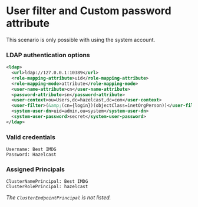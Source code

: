 # User filter and Custom password attribute

This scenario is only possible with using the system account.

### LDAP authentication options

```xml
<ldap>
  <url>ldap://127.0.0.1:10389</url>
  <role-mapping-attribute>uid</role-mapping-attribute>
  <role-mapping-mode>attribute</role-mapping-mode>
  <user-name-attribute>cn</user-name-attribute>
  <password-attribute>sn</password-attribute>
  <user-context>ou=Users,dc=hazelcast,dc=com</user-context>
  <user-filter>(&amp;(cn={login})(objectClass=inetOrgPerson))</user-filter>
  <system-user-dn>uid=admin,ou=system</system-user-dn>
  <system-user-password>secret</system-user-password>
</ldap>
```

### Valid credentials

```
Username: Best IMDG
Password: Hazelcast
```

### Assigned Principals

```
ClusterNamePrincipal: Best IMDG
ClusterRolePrincipal: hazelcast
```

*The `ClusterEndpointPrincipal` is not listed.*